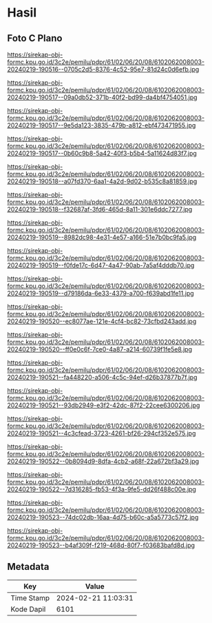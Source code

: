# Hasil

## Foto C Plano

https://sirekap-obj-formc.kpu.go.id/3c2e/pemilu/pdpr/61/02/06/20/08/6102062008003-20240219-190516--0705c2d5-8376-4c52-95e7-81d24c0d6efb.jpg

https://sirekap-obj-formc.kpu.go.id/3c2e/pemilu/pdpr/61/02/06/20/08/6102062008003-20240219-190517--09a0db52-371b-40f2-bd99-da4bf4754051.jpg

https://sirekap-obj-formc.kpu.go.id/3c2e/pemilu/pdpr/61/02/06/20/08/6102062008003-20240219-190517--9e5da123-3835-479b-a812-ebf473471955.jpg

https://sirekap-obj-formc.kpu.go.id/3c2e/pemilu/pdpr/61/02/06/20/08/6102062008003-20240219-190517--0b60c9b8-5a42-40f3-b5b4-5a11624d83f7.jpg

https://sirekap-obj-formc.kpu.go.id/3c2e/pemilu/pdpr/61/02/06/20/08/6102062008003-20240219-190518--a07fd370-6aa1-4a2d-9d02-b535c8a81859.jpg

https://sirekap-obj-formc.kpu.go.id/3c2e/pemilu/pdpr/61/02/06/20/08/6102062008003-20240219-190518--f32687af-3fd6-465d-8a11-301e6ddc7277.jpg

https://sirekap-obj-formc.kpu.go.id/3c2e/pemilu/pdpr/61/02/06/20/08/6102062008003-20240219-190519--8982dc98-4e31-4e57-a166-51e7b0bc9fa5.jpg

https://sirekap-obj-formc.kpu.go.id/3c2e/pemilu/pdpr/61/02/06/20/08/6102062008003-20240219-190519--f0fde17c-6d47-4a47-90ab-7a5af4dddb70.jpg

https://sirekap-obj-formc.kpu.go.id/3c2e/pemilu/pdpr/61/02/06/20/08/6102062008003-20240219-190519--d79186da-6e33-4379-a700-f639abd1fe11.jpg

https://sirekap-obj-formc.kpu.go.id/3c2e/pemilu/pdpr/61/02/06/20/08/6102062008003-20240219-190520--ec8077ae-121e-4cf4-bc82-73cfbd243add.jpg

https://sirekap-obj-formc.kpu.go.id/3c2e/pemilu/pdpr/61/02/06/20/08/6102062008003-20240219-190520--ff0e0c6f-7ce0-4a87-a214-60739f1fe5e8.jpg

https://sirekap-obj-formc.kpu.go.id/3c2e/pemilu/pdpr/61/02/06/20/08/6102062008003-20240219-190521--fa448220-a506-4c5c-94ef-d26b37877b7f.jpg

https://sirekap-obj-formc.kpu.go.id/3c2e/pemilu/pdpr/61/02/06/20/08/6102062008003-20240219-190521--93db2949-e3f2-42dc-87f2-22cee6300206.jpg

https://sirekap-obj-formc.kpu.go.id/3c2e/pemilu/pdpr/61/02/06/20/08/6102062008003-20240219-190521--4c3cfead-3723-4261-bf26-294cf352e575.jpg

https://sirekap-obj-formc.kpu.go.id/3c2e/pemilu/pdpr/61/02/06/20/08/6102062008003-20240219-190522--0b8094d9-8dfa-4cb2-a68f-22a672bf3a29.jpg

https://sirekap-obj-formc.kpu.go.id/3c2e/pemilu/pdpr/61/02/06/20/08/6102062008003-20240219-190522--7d316285-fb53-4f3a-9fe5-dd26f488c00e.jpg

https://sirekap-obj-formc.kpu.go.id/3c2e/pemilu/pdpr/61/02/06/20/08/6102062008003-20240219-190523--74dc02db-16aa-4d75-b60c-a5a5773c57f2.jpg

https://sirekap-obj-formc.kpu.go.id/3c2e/pemilu/pdpr/61/02/06/20/08/6102062008003-20240219-190523--b4af309f-f219-468d-80f7-f03683bafd8d.jpg


## Metadata

| Key        | Value               |
| ---------- | ------------------- |
| Time Stamp | 2024-02-21 11:03:31 |
| Kode Dapil | 6101                |



